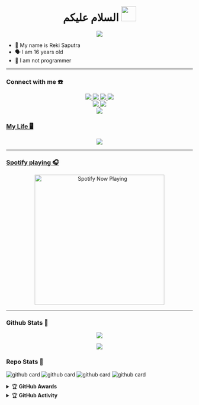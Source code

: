 <h1 align="center">السلام عليكم <img src="https://user-images.githubusercontent.com/1303154/88677602-1635ba80-d120-11ea-84d8-d263ba5fc3c0.gif" width="40px" alt=""><br></h1>
<p align="center">
  <img src="https://i.ibb.co/b6xJPND/46aadefb80cb.jpg" />
</p>

<p align="center">

- 👼 My name is Reki Saputra
- 🗣️ I am 16 years old 
- 🔭 I am not programmer

</p>

------
### Connect with me ☎️
<p align="center">
  <a href="https://instagram.com/RekiXploit"><img src="https://img.shields.io/badge/Instagram-E4405F?style=for-the-badge&logo=instagram&logoColor=white"/> 
  <a href="https://wa.link/yja57r"><img src="https://img.shields.io/badge/WhatsApp-25D366?style=for-the-badge&logo=whatsapp&logoColor=white" />
  <a href="https://www.facebook.com/profile.php?id=100075959093667"><img src="https://img.shields.io/badge/Facebook-%234267B2.svg?&style=for-the-badge&logo=facebook&logoColor=white" />
  <a href="https://mobile.twitter.com/RekiXploit"><img src="https://img.shields.io/badge/Twitter-E4405F?style=for-the-badge&logo=twitter&logoColor=white"/> <br>
  <a href="https://rekixploit.blogspot.com/"><img src="https://img.shields.io/badge/Blogger-E4405F?style=for-the-badge&logo=Blogger&logoColor=white"/>
  <a href="https://youtu.be/WgeItwiifYs"><img src="https://img.shields.io/badge/YouTube-RekiXploit-ff0000?style=for-the-badge&logo=youtube&logoColor=ff0000&link=https://youtube.com/channel/UCgCTrpW-DIEdsETNrfvpFyg" /><br>
  <a href="https://github.com/OneTXz"><img src="https://img.shields.io/badge/-GitHub-black?style=flat-square&logo=github" /> <br>
</p>

### My Life 🖥️
<p align="center">
  <img src="https://d.top4top.io/p_21866zdgo0.gif" />
</p>

------

### Spotify playing 🎧

<p align="center">
  <a href="https://now-playing-on-spotify.vercel.app/api/spotify" target="_blank"><img src="https://now-playing-on-spotify.vercel.app/api/spotify" alt="Spotify Now Playing" width="350"/></a>
</p>

------

### Github Stats 🚀

<p align="center"><a href="https://github.com/RekiXploit"><img src="https://github-readme-stats.vercel.app/api?username=RekiXploit&show_icons=true&theme=radical"></a></p>
<p align="center"><a href="https://github.com/RekiXploit"><img src="https://github-readme-stats.vercel.app/api/top-langs/?username=RekiXploit&theme=radical&layout=compact"></a></p>

### Repo Stats 🔭
![github card](https://github-readme-stats.vercel.app/api/pin/?username=RekiXploit&repo=Fb-hack&theme=dark)
![github card](https://github-readme-stats.vercel.app/api/pin/?username=RekiXploit&repo=BruteForce&theme=nightowl)
![github card](https://github-readme-stats.vercel.app/api/pin/?username=RekiXploit&repo=vbug&theme=dark)
![github card](https://github-readme-stats.vercel.app/api/pin/?username=RekiXploit&repo=RekiXploit&theme=nightowl)


<details>
    <summary>&#127942 <b>GitHub Awards</b></summary><br/>

![Github Trophy](https://github-profile-trophy.vercel.app/?username=RekiXploit)

</details>

<details>
    <summary>&#127942 <b>GitHub Activity</b></summary><br/>

![Metrics](https://metrics.lecoq.io/RekiXploit?template=classic&repositories.forks=true&languages=1&languages.colors=github&languages.threshold=0%25&config.timezone=Asia%2FMakassar)

</details>
